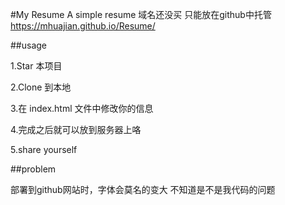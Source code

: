#My Resume
A simple resume 域名还没买 只能放在github中托管 <https://mhuajian.github.io/Resume/>

##usage

1.Star 本项目

2.Clone 到本地

3.在 index.html 文件中修改你的信息

4.完成之后就可以放到服务器上咯

5.share yourself

##problem

部署到github网站时，字体会莫名的变大 不知道是不是我代码的问题
